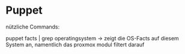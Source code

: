 # Puppet

nützliche Commands:

puppet facts | grep operatingsystem  -> zeigt die OS-Facts auf diesem System an, namentlich das proxmox modul filtert darauf